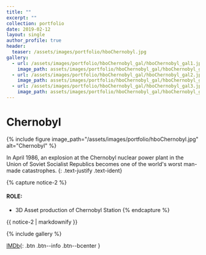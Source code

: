 ```yaml
---
title: ""
excerpt: ""
collection: portfolio
date: 2019-02-12
layout: single
author_profile: true
header:
  teaser: /assets/images/portfolio/hboChernobyl.jpg
gallery:
  - url: /assets/images/portfolio/hboChernobyl_gal/hboChernobyl_gal1.jpeg
    image_path: assets/images/portfolio/hboChernobyl_gal/hboChernobyl_gal1.jpeg
  - url: /assets/images/portfolio/hboChernobyl_gal/hboChernobyl_gal2.jpeg
    image_path: assets/images/portfolio/hboChernobyl_gal/hboChernobyl_gal2.jpeg
  - url: /assets/images/portfolio/hboChernobyl_gal/hboChernobyl_gal3.jpeg
    image_path: assets/images/portfolio/hboChernobyl_gal/hboChernobyl_gal3.jpeg
---
```


# Chernobyl

{% include figure image_path="/assets/images/portfolio/hboChernobyl.jpg" alt="Chernobyl" %}

In April 1986, an explosion at the Chernobyl nuclear power plant in the Union of Soviet Socialist Republics becomes one of the world's worst man-made catastrophes.
{: .text-justify .text-ident}

{% capture notice-2 %}
#### ROLE:

* 3D Asset production of Chernobyl Station
{% endcapture %}

<div class="notice--success">{{ notice-2 | markdownify }}</div>

{% include gallery %}

[IMDb](https://www.imdb.com/title/tt7366338){: .btn .btn--info .btn--bcenter }